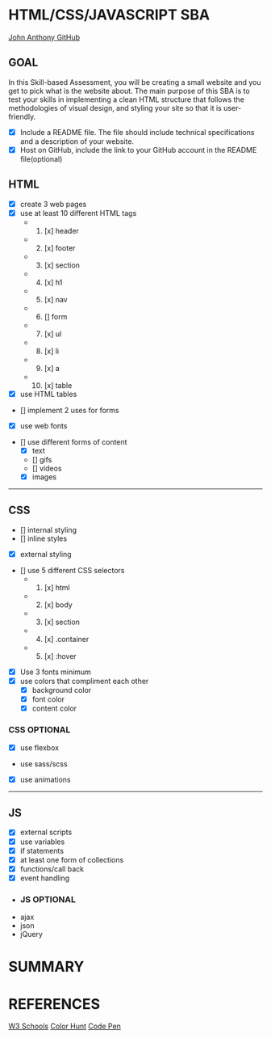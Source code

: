 # HTML/CSS/JAVASCRIPT SBA

[John Anthony GitHub](https://github.com/MartSpeed/jma_teksys/tree/main/sba_jmaHTML)

## GOAL

In this Skill-based Assessment, you will be creating a small website and you get to pick what is the website about. The main purpose of this SBA is to test your skills in implementing a clean HTML structure that follows the methodologies of visual design, and styling your site so that it is user-friendly.

- [x] Include a README file. The file should include technical specifications and a description of your website.
- [x] Host on GitHub, include the link to your GitHub account in the README file(optional)

## HTML

- [x] create 3 web pages
- [x] use at least 10 different HTML tags
  - 1. [x] header
  - 2. [x] footer
  - 3. [x] section
  - 4. [x] h1
  - 5. [x] nav
  - 6. [] form
  - 7. [x] ul
  - 8. [x] li
  - 9. [x] a
  - 10. [x] table
- [x] use HTML tables
- [] implement 2 uses for forms
- [x] use web fonts
- [] use different forms of content
  - [x] text
  - [] gifs
  - [] videos
  - [x] images

---

## CSS

- [] internal styling
- [] inline styles
- [x] external styling
- [] use 5 different CSS selectors
  - 1. [x] html
  - 2. [x] body
  - 3. [x] section
  - 4. [x] .container
  - 5. [x] :hover
- [x] Use 3 fonts minimum
- [x] use colors that compliment each other
  - [x] background color
  - [x] font color
  - [x] content color

### CSS OPTIONAL

- [x] use flexbox
- use sass/scss
- [x] use animations

---

## JS

- [x] external scripts
- [x] use variables
- [x] if statements
- [x] at least one form of collections
- [x] functions/call back
- [x] event handling

- ### JS OPTIONAL
- ajax
- json
- jQuery

# SUMMARY

# REFERENCES
[W3 Schools](https://www.w3schools.com/)
[Color Hunt](https://colorhunt.co/)
[Code Pen](https://codepen.io/)
